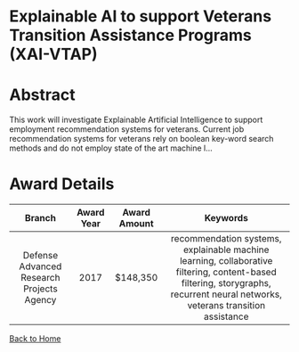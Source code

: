 
Explainable AI to support Veterans Transition Assistance Programs (XAI-VTAP)
============================================================================

# Abstract


This work will investigate Explainable Artificial Intelligence to support employment recommendation systems for veterans. Current job recommendation systems for veterans rely on boolean key-word search methods and do not employ state of the art machine l...  

# Award Details

|Branch|Award Year|Award Amount|Keywords|
| :---: | :---: | :---: | :---: |
|Defense Advanced Research Projects Agency|2017|$148,350|recommendation systems, explainable machine learning, collaborative filtering, content-based filtering, storygraphs, recurrent neural networks, veterans transition assistance|
  
  


[Back to Home](https://github.com/chrischow/dod_sbir_awards#53)